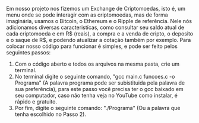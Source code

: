 Em nosso projeto nos fizemos um Exchange de Criptomoedas, isto é, um menu onde se pode interagir com as criptomoedas, mas de forma imaginária, usamos o Bitcoin, o Ethereum e o Ripple de referência. 
Nele nós adicionamos diversas caracteristícas, como consultar seu saldo atual de cada criptomoeda e em R$ (reais), a compra e a venda de cripto, o deposito e o saque de R$, e podendo atualizar a cotação também por exemplo.
Para colocar nosso código para funcionar é simples, e pode ser feito pelos seguintes passos:
1. Com o código aberto e todos os arquivos na mesma pasta, crie um terminal.
2. No terminal digite o seguinte comando, "gcc main.c funcoes.c -o Programa" (A palavra programa pode ser subistituida pela palavra de sua preferência), para este passo você precisa ter o gcc baixado em seu computador, caso não tenha veja no YouTube como instalar, é rápido e gratuito.
3. Por fim, digite o seguinte comando: "./Programa" (Ou a palavra que tenha escolhido no Passo 2). 
